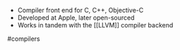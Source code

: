 - Compiler front end for C, C++, Objective-C
- Developed at Apple, later open-sourced
- Works in tandem with the [[LLVM]] compiler backend


#compilers